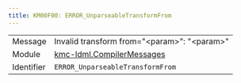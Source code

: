```yaml
---
title: KM00F00: ERROR_UnparseableTransformFrom
---
```


|            |           |
|------------|---------- |
| Message    | Invalid transform from="&lt;param&gt;": "&lt;param&gt;" |
| Module     | [kmc-ldml.CompilerMessages](kmc-ldml.compilermessages) |
| Identifier | `ERROR_UnparseableTransformFrom` |


